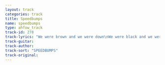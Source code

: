 ```yaml
---
layout: track
categories: track
title: Speedbumps
name: speedbumps
type: ahfow_track
track-id: 278
track-lyrics: "We were brown and we were down\nWe were black and we were slack\nWe are digging us a hole\nThere is nothing in this bowl\nOn the way, to Kansas C.\nWho are we supposed to be?\nIt's raining rain, it's raining snow\nTell me where you wanna go\n \nI don't want to take your call\nI refuse to climb your wall\nI don't want to ride your bus\nI am tired of all of us\nOn the way, to Kansas C.\nWho are we supposed to be?\nIt's raining rain, It's raining snow\nTell me where you wanna go"
track-guitar: 
track-author: 
track-sort: "SPEEDBUMPS"
track-original: 
---
```

